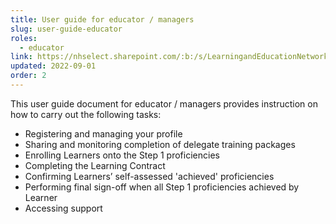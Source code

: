 ```yaml
---
title: User guide for educator / managers
slug: user-guide-educator
roles:
  - educator
link: https://nhselect.sharepoint.com/:b:/s/LearningandEducationNetworks/DSP/ET7CIZa1P9hDjYWp0dc2iawBAyyjGrFcVLWbgPpXR7CT_w
updated: 2022-09-01
order: 2
---
```

This user guide document for educator / managers provides instruction on how to carry out the following tasks:

- Registering and managing your profile
- Sharing and monitoring completion of delegate training packages​
- Enrolling Learners onto the Step 1 proficiencies
- Completing the Learning Contract​
- Confirming Learners’ self-assessed 'achieved' proficiencies
- Performing final sign-off when all Step 1 proficiencies achieved by Learner
- Accessing support​